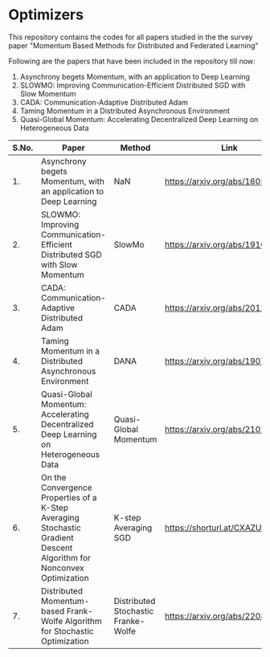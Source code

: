 # Optimizers
This repository contains the codes for all papers studied in the the survey paper "Momentum Based Methods for Distributed and Federated Learning"

Following are the papers that have been included in the repository till now:
1. Asynchrony begets Momentum, with an application to Deep Learning
2. SLOWMO: Improving Communication-Efficient Distributed SGD with Slow Momentum
3. CADA: Communication-Adaptive Distributed Adam
4. Taming Momentum in a Distributed Asynchronous Environment
5. Quasi-Global Momentum: Accelerating Decentralized Deep Learning on Heterogeneous Data

| S.No. | Paper | Method | Link | Source |
| --- | --- | --- | --- | --- |
| 1. | Asynchrony begets Momentum, with an application to Deep Learning | NaN | https://arxiv.org/abs/1605.09774 | NaN |
| 2. | SLOWMO: Improving Communication-Efficient Distributed SGD with Slow Momentum | SlowMo | https://arxiv.org/abs/1910.00643 | https://github.com/facebookresearch/fairscale/blob/main/fairscale/experimental/nn/data_parallel/gossip/distributed.py |
| 3. | CADA: Communication-Adaptive Distributed Adam | CADA | https://arxiv.org/abs/2012.15469 | https://github.com/ChrisYZZ/CADA-master/blob/main/Python/MNIST%20code/main_CADA_MNIST.py | 
| 4. | Taming Momentum in a Distributed Asynchronous Environment | DANA | https://arxiv.org/abs/1907.11612 | NaN |
| 5. |  Quasi-Global Momentum: Accelerating Decentralized Deep Learning on Heterogeneous Data | Quasi-Global Momentum | https://arxiv.org/abs/2102.04761 | https://github.com/epfml/quasi-global-momentum/tree/master?tab=readme-ov-file | 
| 6. |  On the Convergence Properties of a K-Step Averaging Stochastic Gradient Descent Algorithm for Nonconvex Optimization | K-step Averaging SGD | https://shorturl.at/CXAZU | NaN |
| 7. |  Distributed Momentum-based Frank-Wolfe Algorithm for Stochastic Optimization | Distributed Stochastic Franke-Wolfe | https://arxiv.org/abs/2208.04053 | NaN |
